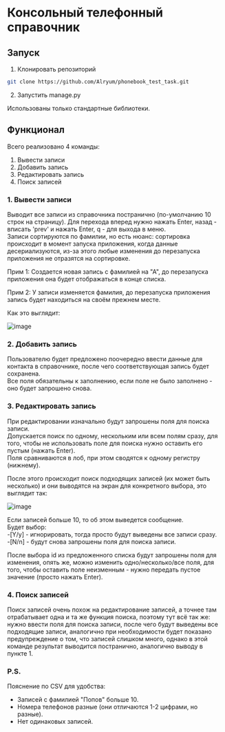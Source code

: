 # Консольный телефонный справочник  

  
## Запуск  
1. Клонировать репозиторий  
```bash
git clone https://github.com/Alryum/phonebook_test_task.git
```  
2. Запустить manage.py  
  
Использованы только стандартные библиотеки.

## Функционал  
Всего реализовано 4 команды:
1. Вывести записи
2. Добавить запись
3. Редактировать запись
4. Поиск записей
### 1. Вывести записи
Выводит все записи из справочника постранично (по-умолчанию 10 строк на страницу).
Для перехода вперед нужно нажать Enter, назад - вписать 'prev' и нажать Enter, q - для выхода в меню.  
Записи сортируются по фамилии, но есть нюанс: сортировка происходит в момент запуска приложения, когда данные десериализуются, из-за этого любые изменения до перезапуска приложения не отразятся на сортировке.  

Прим 1: Создается новая запись с фамилией на "А", до перезапуска приложения она будет отображаться в конце списка.  

Прим 2: У записи изменяется фамилия, до перезапуска приложения запись будет находиться на своём прежнем месте.

Как это выглядит:  

![image](https://github.com/Alryum/phonebook_test_task/assets/32948732/078a4af0-f9a8-4d8d-a24e-18137dad2a79)

### 2. Добавить запись
Пользователю будет предложено поочередно ввести данные для контакта в справочнике, после чего соответствующая запись будет сохранена.  
Все поля обязательны к заполнению, если поле не было заполнено - оно будет запрошено снова.  

### 3. Редактировать запись  
При редактировании изначально будут запрошены поля для поиска записи.  
Допускается поиск по одному, нескольким или всем полям сразу, для того, чтобы не использовать поле для поиска нужно оставить его пустым (нажать Enter).  
Поля сравниваются в лоб, при этом сводятся к одному регистру (нижнему).  

После этого происходит поиск подходящих записей (их может быть несколько) и они выводятся на экран для конкретного выбора, это выглядит так:  

![image](https://github.com/Alryum/phonebook_test_task/assets/32948732/78ab1d11-7f68-40d6-b23c-a6ab1b6c2d18)

Если записей больше 10, то об этом выведется сообщение.  
Будет выбор:  
-[Y/y] - игнорировать, тогда просто будут выведены все записи сразу.  
-[N/n] - будут снова запрошены поля для поиска записи.  
  
После выбора id из предложенного списка будут запрошены поля для изменения, опять же, можно изменить одно/несколько/все поля, для того, чтобы оставить поле неизменным - нужно передать пустое значение (просто нажать Enter).  

### 4. Поиск записей  
Поиск записей очень похож на редактирование записей, а точнее там отрабатывает одна и та же функция поиска, поэтому тут всё так же: нужно ввести поля для поиска записи, после чего будут выведены все подходящие записи, аналогично при необходимости будет показано предупреждение о том, что записей слишком много, однако в этой команде результат выводится постранично, аналогично выводу в пункте 1.  

### P.S.
Пояснение по CSV для удобства:  
- Записей с фамилией "Попов" больше 10.
- Номера телефонов разные (они отличаются 1-2 цифрами, но разные).
- Нет одинаковых записей.
